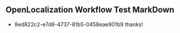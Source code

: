 ## OpenLocalization Workflow Test MarkDown
* 8ed822c2-e7d8-4737-81b5-0458eae901b9 
thanks!<!--HONumber=Mar16_HO3-->
